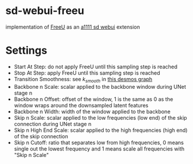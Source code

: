 # sd-webui-freeu
implementation of [FreeU](https://github.com/ChenyangSi/FreeU) as an [a1111 sd webui](https://github.com/AUTOMATIC1111/stable-diffusion-webui) extension

# Settings

- Start At Step: do not apply FreeU until this sampling step is reached
- Stop At Step: apply FreeU until this sampling step is reached
- Transition Smoothness: see $k_{smooth}$ in [this desmos graph](https://www.desmos.com/calculator/6dwhr2r4ta)
- Backbone n Scale: scalar applied to the backbone window during UNet stage n
- Backbone n Offset: offset of the window, 1 is the same as 0 as the window wraps around the downsampled latent features
- Backbone n Width: width of the window applied to the backbone
- Skip n Scale: scalar applied to the low frequencies (low end) of the skip connection during UNet stage n
- Skip n High End Scale: scalar applied to the high frequencies (high end) of the skip connection
- Skip n Cutoff: ratio that separates low from high frequencies, 0 means single out the lowest frequency and 1 means scale all frequencies with "Skip n Scale"
